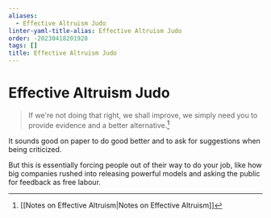 ```yaml
---
aliases:
  - Effective Altruism Judo
linter-yaml-title-alias: Effective Altruism Judo
order: -20230418201928
tags: []
title: Effective Altruism Judo
---
```


# Effective Altruism Judo

> If we're not doing that right, we shall improve, we simply need you to provide evidence and a better alternative.[^1]

It sounds good on paper to do good better and to ask for suggestions when being criticized.

But this is essentially forcing people out of their way to do your job, like how big companies rushed into releasing powerful models and asking the public for feedback as free labour.

[^1]: [[Notes on Effective Altruism|Notes on Effective Altruism]]